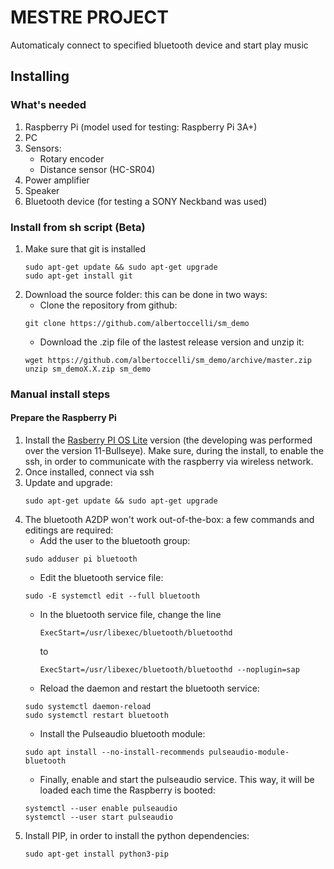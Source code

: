 # MESTRE PROJECT
Automaticaly connect to specified bluetooth device and start play music

## Installing
### What's needed
1. Raspberry Pi (model used for testing: Raspberry Pi 3A+)
2. PC 
3. Sensors:
   - Rotary encoder
   - Distance sensor (HC-SR04)
4. Power amplifier
5. Speaker
6. Bluetooth device (for testing a SONY Neckband was used)

### Install from sh script (Beta)
1. Make sure that git is installed
   ```
   sudo apt-get update && sudo apt-get upgrade
   sudo apt-get install git
   ```
2. Download the source folder: this can be done in two ways:
   - Clone the repository from github: 
   ```
   git clone https://github.com/albertoccelli/sm_demo
   ```
   - Download the .zip file of the lastest release version and unzip it: 
   ```
   wget https://github.com/albertoccelli/sm_demo/archive/master.zip
   unzip sm_demoX.X.zip sm_demo
   ```
   
### Manual install steps
#### Prepare the Raspberry Pi
1. Install the [Rasberry PI OS Lite](https://downloads.raspberrypi.org/raspios_lite_armhf/images/raspios_lite_armhf-2023-05-03/2023-05-03-raspios-bullseye-armhf-lite.img.xz) version (the developing was performed over the version 11-Bullseye).
Make sure, during the install, to enable the ssh, in order to communicate with the raspberry via wireless network.
2. Once installed, connect via ssh
3. Update and upgrade:
   ```
   sudo apt-get update && sudo apt-get upgrade
   ```
4. The bluetooth A2DP won't work out-of-the-box: a few commands and editings are required:
   - Add the user to the bluetooth group:
   ```
   sudo adduser pi bluetooth
   ```
   - Edit the bluetooth service file:
   ```
   sudo -E systemctl edit --full bluetooth
   ```
   - In the bluetooth service file, change the line
     ```
     ExecStart=/usr/libexec/bluetooth/bluetoothd
     ```
     to
     ```
     ExecStart=/usr/libexec/bluetooth/bluetoothd --noplugin=sap
     ```
   - Reload the daemon and restart the bluetooth service:
   ```
   sudo systemctl daemon-reload
   sudo systemctl restart bluetooth
   ```
   - Install the Pulseaudio bluetooth module:
   ```
   sudo apt install --no-install-recommends pulseaudio-module-bluetooth
   ```
   - Finally, enable and start the pulseaudio service. This way, it will be loaded each time the Raspberry is booted:
   ```
   systemctl --user enable pulseaudio
   systemctl --user start pulseaudio
   ```
5. Install PIP, in order to install the python dependencies: 
   ```
   sudo apt-get install python3-pip
   ```
